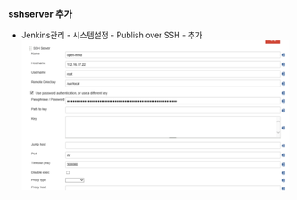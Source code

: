### sshserver 추가
- Jenkins관리 - 시스템설정 - Publish over SSH - 추가
![alt text](/image/젠킨스/ssh-server-setting2.PNG)